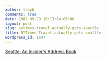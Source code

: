 ```yaml
---
author: troyh
comments: true
date: 2002-09-29 16:13:14+00:00
layout: post
slug: nytimes-travel-actually-gets-seattle
title: NYTimes Travel actually gets seattle
wordpress_id: 1647
---
```


[Seattle: An Insider's Address Book](http://www.nytimes.com/2002/09/29/travel/sophisticated/ST-LIST.html)
